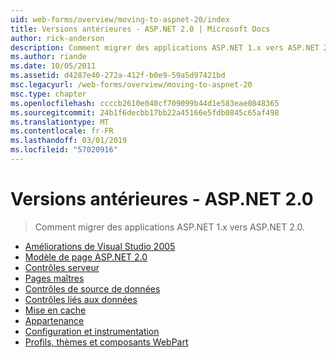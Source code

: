 ```yaml
---
uid: web-forms/overview/moving-to-aspnet-20/index
title: Versions antérieures - ASP.NET 2.0 | Microsoft Docs
author: rick-anderson
description: Comment migrer des applications ASP.NET 1.x vers ASP.NET 2.0.
ms.author: riande
ms.date: 10/05/2011
ms.assetid: d4287e40-272a-412f-b0e9-59a5d97421bd
msc.legacyurl: /web-forms/overview/moving-to-aspnet-20
msc.type: chapter
ms.openlocfilehash: ccccb2610e040cf709099b44d1e583eae0848365
ms.sourcegitcommit: 24b1f6decbb17bb22a45166e5fdb0845c65af498
ms.translationtype: MT
ms.contentlocale: fr-FR
ms.lasthandoff: 03/01/2019
ms.locfileid: "57020916"
---
```

<a name="older-versions---aspnet-20"></a>Versions antérieures - ASP.NET 2.0
====================
> Comment migrer des applications ASP.NET 1.x vers ASP.NET 2.0.


- [Améliorations de Visual Studio 2005](improvements-in-visual-studio-2005.md)
- [Modèle de page ASP.NET 2.0](the-asp-net-2-0-page-model.md)
- [Contrôles serveur](server-controls.md)
- [Pages maîtres](master-pages.md)
- [Contrôles de source de données](data-source-controls.md)
- [Contrôles liés aux données](data-bound-controls.md)
- [Mise en cache](caching.md)
- [Appartenance](membership.md)
- [Configuration et instrumentation](configuration-and-instrumentation.md)
- [Profils, thèmes et composants WebPart](profiles-themes-and-web-parts.md)
